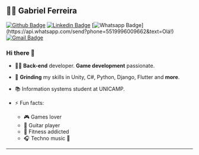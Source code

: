 ## :man_technologist: Gabriel Ferreira

[![Github Badge](https://img.shields.io/badge/-Github-000?style=flat-square&logo=Github&logoColor=white&link=https://github.com/nymalone)](https://github.com/feggah)
[![Linkedin Badge](https://img.shields.io/badge/-LinkedIn-blue?style=flat-square&logo=Linkedin&logoColor=white&link=https://www.linkedin.com/in/ferreira070/)](https://www.linkedin.com/in/ferreira070/)
[![Whatsapp Badge](https://img.shields.io/badge/-Whatsapp-4CA143?style=flat-square&labelColor=4CA143&logo=whatsapp&logoColor=white&link=https://api.whatsapp.com/send?phone=5519996009662&text=Olá!)](https://api.whatsapp.com/send?phone=5519996009662&text=Olá!)
[![Gmail Badge](https://img.shields.io/badge/-Gmail-c14438?style=flat-square&logo=Gmail&logoColor=white&link=mailto:gabidferreira9@gmail.com)](mailto:gabidferreira9@gmail.com)

### Hi there 👋

- :man_technologist: **Back-end** developer. **Game development** passionate.
- :milk_glass: **Grinding** my skills in Unity, C#, Python, Django, Flutter and **more**.
- :books: Information systems student at UNICAMP.

- ⚡ Fun facts: 
  - :video_game: Games lover
  - :guitar: Guitar player
  - :muscle: Fitness addicted
  - :headphones: Techno music :purple_heart:

---
